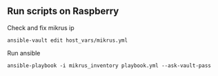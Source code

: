 ## Run scripts on Raspberry

Check and fix mikrus ip
```
ansible-vault edit host_vars/mikrus.yml
```

Run ansible
```
ansible-playbook -i mikrus_inventory playbook.yml --ask-vault-pass
```
